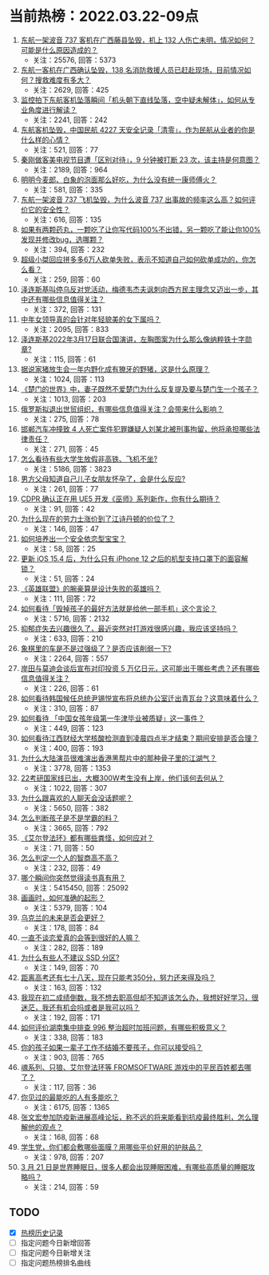 # 当前热榜：2022.03.22-09点
1. [东航一架波音 737 客机在广西藤县坠毁，机上 132 人伤亡未明，情况如何？可能是什么原因造成的？](https://www.zhihu.com/question/523245532)
    * 关注：25576, 回答：5373
2. [东航一客机在广西确认坠毁，138 名消防救援人员已赶赴现场，目前情况如何？搜救难度有多大？](https://www.zhihu.com/question/523262879)
    * 关注：2629, 回答：425
3. [监控拍下东航客机坠落瞬间「机头朝下直线坠落，空中疑未解体」，如何从专业角度进行解读？](https://www.zhihu.com/question/523288731)
    * 关注：2241, 回答：242
4. [东航客机坠毁，中国民航 4227 天安全记录「清零」，作为民航从业者的你是什么样的心情？](https://www.zhihu.com/question/523266803)
    * 关注：521, 回答：77
5. [秦刚做客美电视节目遭「区别对待」，9 分钟被打断 23 次，该主持是何意图？](https://www.zhihu.com/question/523221016)
    * 关注：2189, 回答：964
6. [明明今麦郎、白象的泡面那么好吃，为什么没有统一康师傅火？](https://www.zhihu.com/question/323258038)
    * 关注：581, 回答：335
7. [东航一架波音 737 飞机坠毁，为什么波音 737 出事故的频率这么高？如何评价它的安全性？](https://www.zhihu.com/question/523260268)
    * 关注：616, 回答：135
8. [如果有两颗药丸，一颗吃了让你写代码100%不出错，另一颗吃了能让你100%发现并修改bug，选哪颗？](https://www.zhihu.com/question/523096401)
    * 关注：394, 回答：232
9. [超级小桀回应拼多多6万人砍单失败，表示不知道自己如何砍单成功的，你怎么看？](https://www.zhihu.com/question/522921696)
    * 关注：259, 回答：60
10. [泽连斯基叫停乌反对党活动，梅德韦杰夫讽刺向西方民主理念又迈出一步，其中还有哪些信息值得关注？](https://www.zhihu.com/question/523247515)
    * 关注：372, 回答：131
11. [中年女领导真的会针对年轻貌美的女下属吗？](https://www.zhihu.com/question/304335915)
    * 关注：2095, 回答：833
12. [泽连斯基2022年3月17日联合国演讲，左胸图案为什么那么像纳粹铁十字勋章?](https://www.zhihu.com/question/522594323)
    * 关注：115, 回答：61
13. [据说家猪放生会一年内野化成有獠牙的野猪，这是什么原理？](https://www.zhihu.com/question/362529810)
    * 关注：1024, 回答：113
14. [《楚门的世界》中，妻子既然不爱楚门为什么反复提及要与楚门生一个孩子？](https://www.zhihu.com/question/305864895)
    * 关注：1013, 回答：203
15. [俄罗斯拟退出世贸组织，有哪些信息值得关注？会带来什么影响？](https://www.zhihu.com/question/523302716)
    * 关注：275, 回答：78
16. [邯郸汽车冲撞致 4 人死亡案件犯罪嫌疑人刘某北被刑事拘留，他将承担哪些法律责任？](https://www.zhihu.com/question/523280198)
    * 关注：271, 回答：45
17. [怎么看待有些大学生放假非高铁、飞机不坐?](https://www.zhihu.com/question/517075226)
    * 关注：5186, 回答：3823
18. [男方父母知道自己儿子女朋友怀孕了，会是什么反应?](https://www.zhihu.com/question/352622857)
    * 关注：261, 回答：77
19. [CDPR 确认正在用 UE5 开发《巫师》系列新作，你有什么期待？](https://www.zhihu.com/question/523343075)
    * 关注：91, 回答：42
20. [为什么现在的劳力士涨价到了江诗丹顿的价位了？](https://www.zhihu.com/question/518197354)
    * 关注：146, 回答：47
21. [如何培养出一个安全依恋型宝宝？](https://www.zhihu.com/question/521145134)
    * 关注：58, 回答：25
22. [更新 iOS 15.4  后，为什么只有 iPhone 12 之后的机型支持口罩下的面容解锁？](https://www.zhihu.com/question/521999696)
    * 关注：51, 回答：24
23. [《英雄联盟》的腕豪算是设计失败的英雄吗？](https://www.zhihu.com/question/515995604)
    * 关注：111, 回答：72
24. [如何看待「毁掉孩子的最好方法就是给他一部手机」这个言论？](https://www.zhihu.com/question/382258933)
    * 关注：5716, 回答：2132
25. [抑郁症失去兴趣很久了，最近突然对打游戏很感兴趣，我应该坚持吗？](https://www.zhihu.com/question/512413459)
    * 关注：633, 回答：210
26. [象棋里的车是不是过强级了？是否应该削弱一下?](https://www.zhihu.com/question/426985535)
    * 关注：2264, 回答：557
27. [岸田与莫迪会谈后宣布对印投资 5 万亿日元，这可能出于哪些考虑？还有哪些信息值得关注？](https://www.zhihu.com/question/523020855)
    * 关注：226, 回答：61
28. [如何看待韩国候任总统尹锡悦宣布将总统办公室迁出青瓦台？这意味着什么？](https://www.zhihu.com/question/523053579)
    * 关注：310, 回答：87
29. [如何看待 「中国女孩年级第一牛津毕业被质疑」这一事件？](https://www.zhihu.com/question/522700465)
    * 关注：449, 回答：123
30. [如何看待江西财经大学核酸检测直到凌晨四点半才结束？期间安排是否合理？](https://www.zhihu.com/question/522661192)
    * 关注：400, 回答：193
31. [为什么大陆演员很难演出香港黑帮片中的那种骨子里的江湖气？](https://www.zhihu.com/question/480849535)
    * 关注：3778, 回答：1353
32. [22考研国家线已出，大概300W考生没有上岸，他们该何去何从？](https://www.zhihu.com/question/521697296)
    * 关注：1022, 回答：307
33. [为什么跟喜欢的人聊天会没话题呢？](https://www.zhihu.com/question/434608125)
    * 关注：5650, 回答：382
34. [怎么判断孩子是不是学霸的料？](https://www.zhihu.com/question/487414207)
    * 关注：3665, 回答：792
35. [《艾尔登法环》都有哪些粪怪，如何应对？](https://www.zhihu.com/question/522074978)
    * 关注：71, 回答：50
36. [怎么判定一个人的智商高不高？](https://www.zhihu.com/question/522265357)
    * 关注：232, 回答：49
37. [哪个瞬间你突然觉得读书真有用？](https://www.zhihu.com/question/35720340)
    * 关注：5415450, 回答：25092
38. [画画时，如何准确的起形？](https://www.zhihu.com/question/21292233)
    * 关注：5379, 回答：104
39. [乌克兰的未来是否会更好？](https://www.zhihu.com/question/314897522)
    * 关注：178, 回答：84
40. [一直不谈恋爱真的会等到很好的人嘛？](https://www.zhihu.com/question/523214483)
    * 关注：282, 回答：189
41. [为什么有些人不建议 SSD 分区?](https://www.zhihu.com/question/520356212)
    * 关注：149, 回答：70
42. [距离高考还有七十八天，现在只能考350分，努力还来得及吗？](https://www.zhihu.com/question/523196548)
    * 关注：163, 回答：132
43. [我现在初二成绩倒数，我不想去职高但却不知道该怎么办，我想好好学习，很迷茫，我还有机会吗或者是我可以吗？](https://www.zhihu.com/question/523121371)
    * 关注：192, 回答：171
44. [如何评价湖南集中排查 996 整治超时加班问题，有哪些积极意义？](https://www.zhihu.com/question/522748289)
    * 关注：338, 回答：183
45. [你的孩子如果一辈子工作不结婚不要孩子，你可以接受吗？](https://www.zhihu.com/question/515649245)
    * 关注：903, 回答：765
46. [魂系列、只狼、艾尔登法环等 FROMSOFTWARE 游戏中的平民百姓都去哪了？](https://www.zhihu.com/question/522796536)
    * 关注：117, 回答：36
47. [你见过的最能吃的人有多能吃？](https://www.zhihu.com/question/40594129)
    * 关注：6175, 回答：1365
48. [张文宏参加防疫新进展高峰论坛，称不远的将来能看到抗疫最终胜利，怎么理解他的观点？](https://www.zhihu.com/question/523004982)
    * 关注：168, 回答：68
49. [学生党，你们都会敷哪些面膜？用哪些平价好用的护肤品？](https://www.zhihu.com/question/445723645)
    * 关注：978, 回答：207
50. [3 月 21 日是世界睡眠日，很多人都会出现睡眠困难，有哪些高质量的睡眠攻略吗？](https://www.zhihu.com/question/523221315)
    * 关注：214, 回答：59
## TODO
* [x] [热榜历史记录](hot_history/AllHot.md)
* [ ] 指定问题今日新增回答
* [ ] 指定问题今日新增关注
* [ ] 指定问题热榜排名曲线
